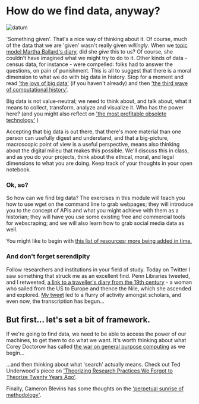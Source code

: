 How do we find data, anyway?
===========

![datum](http://i.imgur.com/xvNbwKt.png)

'Something given'. That's a nice way of thinking about it. Of course, much of the data that we are 'given' wasn't really given _willingly_. When we [topic model Martha Ballard's diary](http://www.cameronblevins.org/posts/topic-modeling-martha-ballards-diary/), did she _give_ this to us? Of course, she couldn't have imagined what we might try to do to it. Other kinds of data - census data, for instance - were compelled: folks had to answer the questions, on pain of punishment. This is all to suggest that there is a moral dimension to what we do with big data in history. Stop for a moment and read ['the joys of big data'](http://www.themacroscope.org/?page_id=17) (if you haven't already) and then ['the third wave of computational history'](http://www.themacroscope.org/?page_id=90).

Big data is not value-neutral; we need to think about, and talk about, what it means to collect, transform, analyze and visualize it. Who has the power here? (and you might also reflect on ['the most profitable obsolete technology'](http://www.huffingtonpost.com/jason-schmitt/academic-journals-the-mos_1_b_6368204.html) )

Accepting that big data is out there, that there's more material than one person can usefully digest and understand, and that a big-picture, macroscopic point of view is a useful perspective, means also thinking about the digital milieu that makes this possible. We'll discuss this in class, and as you do your projects, think about the ethical, moral, and legal dimensions to what you are doing. Keep track of your thoughts in your open notebook.

### Ok, so?
So how can we find big data? The exercises in this module will teach you how to use wget on the command line to grab webpages; they will introduce you to the concept of APIs and what you might achieve with them as a historian; they will have you use some existing free and commercial tools for webscraping; and we will also learn how to grab social media data as well. 

You might like to begin with [this list of resources; more being added in time.](https://github.com/hist3907b-winter2015/module2-findingdata/blob/master/resources.md)


### And don't forget serendipity
Follow researchers and institutions in your field of study. Today on Twitter I saw something that struck me as an excellent find. Penn Libraries tweeted, and I retweeted, [a link to a traveller's diary from the 19th century](http://dla.library.upenn.edu/dla/medren/detail.html?id=MEDREN_5103295) - a woman who sailed from the US to Europe and thence the Nile, which she ascended and explored. 
[My tweet](https://twitter.com/electricarchaeo/status/555078078511460352) led to a flurry of activity amongst scholars, and even now, the transcription has begun...

## But first... let's set a bit of framework.
If we're going to find data, we need to be able to access the power of our machines, to get them to do what we want. It's worth thinking about what Corey Doctorow has called [the war on general purpose computing](http://boingboing.net/2012/08/23/civilwar.html) as we begin...

...and then thinking about what 'search' actually means. Check out Ted Underwood's piece on ['Theorizing Research Practices We Forgot to Theorize Twenty Years Ago'](https://www.ideals.illinois.edu/handle/2142/50034). 

Finally, Cameron Blevins has some thoughts on the ['perpetual sunrise of methodology'](http://www.cameronblevins.org/posts/perpetual-sunrise-methodology/).
